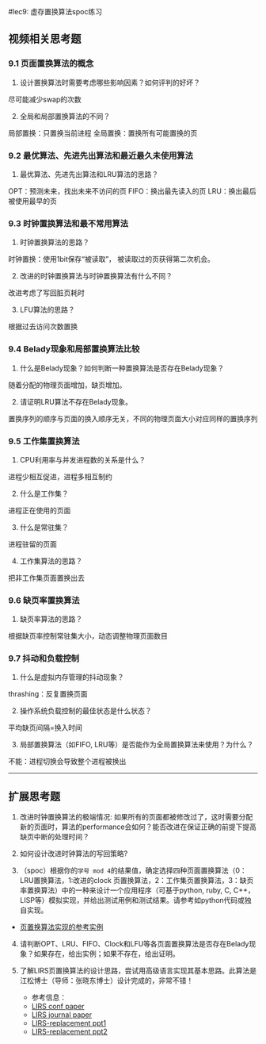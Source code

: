 #lec9: 虚存置换算法spoc练习

## 视频相关思考题

### 9.1 页面置换算法的概念

1. 设计置换算法时需要考虑哪些影响因素？如何评判的好坏？

尽可能减少swap的次数

2. 全局和局部置换算法的不同？

局部置换：只置换当前进程
全局置换：置换所有可能置换的页

### 9.2 最优算法、先进先出算法和最近最久未使用算法

1. 最优算法、先进先出算法和LRU算法的思路？

OPT：预测未来，找出未来不访问的页
FIFO：换出最先读入的页
LRU：换出最后被使用最早的页

### 9.3 时钟置换算法和最不常用算法

1. 时钟置换算法的思路？

时钟置换：使用1bit保存“被读取”， 被读取过的页获得第二次机会。

2. 改进的时钟置换算法与时钟置换算法有什么不同？

改进考虑了写回脏页耗时

3. LFU算法的思路？

根据过去访问次数置换

### 9.4 Belady现象和局部置换算法比较

1. 什么是Belady现象？如何判断一种置换算法是否存在Belady现象？

随着分配的物理页面增加，缺页增加。

2. 请证明LRU算法不存在Belady现象。

置换序列的顺序与页面的换入顺序无关，不同的物理页面大小对应同样的置换序列

### 9.5 工作集置换算法

1. CPU利用率与并发进程数的关系是什么？

进程少相互促进，进程多相互制约

2. 什么是工作集？

进程正在使用的页面

3. 什么是常驻集？

进程驻留的页面

4. 工作集算法的思路？

把非工作集页面置换出去

### 9.6 缺页率置换算法

1. 缺页率算法的思路？

根据缺页率控制常驻集大小，动态调整物理页面数目

### 9.7 抖动和负载控制

1. 什么是虚拟内存管理的抖动现象？

thrashing：反复置换页面

2. 操作系统负载控制的最佳状态是什么状态？

平均缺页间隔=换入时间

3. 局部置换算法（如FIFO, LRU等）是否能作为全局置换算法来使用？为什么？

不能：进程切换会导致整个进程被换出

----

## 扩展思考题

1.  改进时钟置换算法的极端情况: 如果所有的页面都被修改过了，这时需要分配新的页面时，算法的performance会如何？能否改进在保证正确的前提下提高缺页中断的处理时间？

2.  如何设计改进时钟算法的写回策略?

3. （spoc）根据你的`学号 mod 4`的结果值，确定选择四种页面置换算法（0：LRU置换算法，1:改进的clock 页置换算法，2：工作集页置换算法，3：缺页率置换算法）中的一种来设计一个应用程序（可基于python, ruby, C, C++，LISP等）模拟实现，并给出测试用例和测试结果。请参考如python代码或独自实现。
 - [页置换算法实现的参考实例](https://github.com/chyyuu/ucore_lab/blob/master/related_info/lab3/page-replacement-policy.py)     

4. 请判断OPT、LRU、FIFO、Clock和LFU等各页面置换算法是否存在Belady现象？如果存在，给出实例；如果不存在，给出证明。

5. 了解LIRS页置换算法的设计思路，尝试用高级语言实现其基本思路。此算法是江松博士（导师：张晓东博士）设计完成的，非常不错！
	- 参考信息：
 	- [LIRS conf paper](http://www.ece.eng.wayne.edu/~sjiang/pubs/papers/jiang02_LIRS.pdf)
	 - [LIRS journal paper](http://www.ece.eng.wayne.edu/~sjiang/pubs/papers/jiang05_LIRS.pdf)
	 - [LIRS-replacement ppt1](http://dragonstar.ict.ac.cn/course_09/XD_Zhang/(6)-LIRS-replacement.pdf)
	 - [LIRS-replacement ppt2](http://www.ece.eng.wayne.edu/~sjiang/Projects/LIRS/sig02.ppt)
